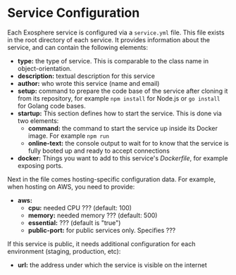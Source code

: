 # Service Configuration

Each Exosphere service is configured via a `service.yml` file.
This file exists in the root directory of each service.
It provides information about the service,
and can contain the following elements:

- __type:__ the type of service.
  This is comparable to the class name in object-orientation.
- __description:__ textual description for this service
- __author:__ who wrote this service (name and email)
- __setup:__ command to prepare the code base of the service after cloning it from its repository,
  for example `npm install` for Node.js or `go install` for Golang code bases.
- __startup:__ This section defines how to start the service.
  This is done via two elements:
  - __command:__ the command to start the service up inside its Docker image.
    For example `npm run`
  - __online-text:__ the console output to wait for
    to know that the service is fully booted up
    and ready to accept connections
- __docker:__ Things you want to add to this service's _Dockerfile_,
  for example exposing ports.

Next in the file comes hosting-specific configuration data.
For example, when hosting on AWS, you need to provide:
- __aws:__
  - __cpu:__ needed CPU ??? (default: 100)
  - __memory:__ needed memory ??? (default: 500)
  - __essential:__ ??? (default is "true")
  - __public-port:__ for public services only.
    Specifies ???

If this service is public, it needs additional configuration for each environment (staging, production, etc):
- __url:__ the address under which the service is visible on the internet
